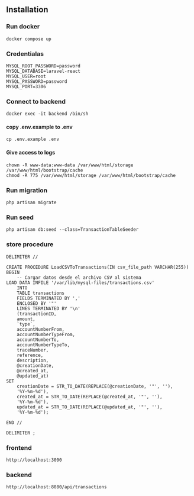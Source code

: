## Installation

### Run docker

```
docker compose up
```

### Credentialas

```
MYSQL_ROOT_PASSWORD=password
MYSQL_DATABASE=laravel-react
MYSQL_USER=root
MYSQL_PASSWORD=password
MYSQL_PORT=3306
```

### Connect to backend

```
docker exec -it backend /bin/sh

```

#### copy .env.example to .env
```
cp .env.example .env
```
#### Give access to logs
```
chown -R www-data:www-data /var/www/html/storage /var/www/html/bootstrap/cache
chmod -R 775 /var/www/html/storage /var/www/html/bootstrap/cache
```

### Run migration

```
php artisan migrate
```

### Run seed

```
php artisan db:seed --class=TransactionTableSeeder
```

### store procedure

```
DELIMITER //

CREATE PROCEDURE LoadCSVToTransactions(IN csv_file_path VARCHAR(255))
BEGIN
    -- Cargar datos desde el archivo CSV al sistema
LOAD DATA INFILE '/var/lib/mysql-files/transactions.csv'
    INTO
	TABLE transactions
    FIELDS TERMINATED BY ','
	ENCLOSED BY '"' 
    LINES TERMINATED BY '\n'
    (transactionID,
	amount,
	`type`,
	accountNumberFrom,
	accountNumberTypeFrom,
	accountNumberTo,
	accountNumberTypeTo,
	traceNumber,
	reference,
	description,
	@creationDate,
	@created_at,
	@updated_at)
SET
	creationDate = STR_TO_DATE(REPLACE(@creationDate, '"', ''),
	'%Y-%m-%d'),
	created_at = STR_TO_DATE(REPLACE(@created_at, '"', ''),
	'%Y-%m-%d'),
	updated_at = STR_TO_DATE(REPLACE(@updated_at, '"', ''),
	'%Y-%m-%d');
    
END //

DELIMITER ;

```

### frontend

```
http://localhost:3000
```

### backend

```
http://localhost:8080/api/transactions
```